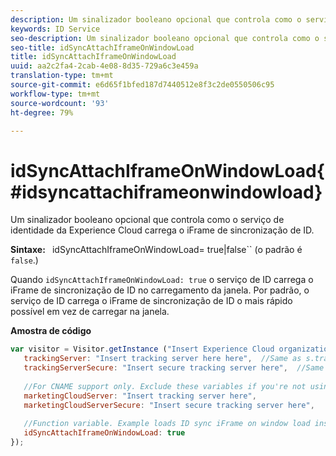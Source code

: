 ```yaml
---
description: Um sinalizador booleano opcional que controla como o serviço de identidade da Experience Cloud carrega o iFrame de sincronização de ID.
keywords: ID Service
seo-description: Um sinalizador booleano opcional que controla como o serviço de identidade da Experience Cloud carrega o iFrame de sincronização de ID.
seo-title: idSyncAttachIframeOnWindowLoad
title: idSyncAttachIframeOnWindowLoad
uuid: aa2c2fa4-2cab-4e08-8d35-729a6c3e459a
translation-type: tm+mt
source-git-commit: e6d65f1bfed187d7440512e8f3c2de0550506c95
workflow-type: tm+mt
source-wordcount: '93'
ht-degree: 79%

---
```



# idSyncAttachIframeOnWindowLoad{#idsyncattachiframeonwindowload}

Um sinalizador booleano opcional que controla como o serviço de identidade da Experience Cloud carrega o iFrame de sincronização de ID.

**Sintaxe:** ` `idSyncAttachIframeOnWindowLoad= true|false`` (o padrão é `false`.)

Quando `idSyncAttachIframeOnWindowLoad: true` o serviço de ID carrega o iFrame de sincronização de ID no carregamento da janela. Por padrão, o serviço de ID carrega o iFrame de sincronização de ID o mais rápido possível em vez de carregar na janela.

**Amostra de código**

```js
var visitor = Visitor.getInstance ("Insert Experience Cloud organization ID here",{ 
   trackingServer: "Insert tracking server here here",  //Same as s.trackingServer 
   trackingServerSecure: "Insert secure tracking server here",  //Same as s.trackingServerSecure 
 
   //For CNAME support only. Exclude these variables if you're not using CNAME 
   marketingCloudServer: "Insert tracking server here", 
   marketingCloudServerSecure: "Insert secure tracking server here", 
 
   //Function variable. Example loads ID sync iFrame on window load instad of ASAP. 
   idSyncAttachIframeOnWindowLoad: true 
});
```

